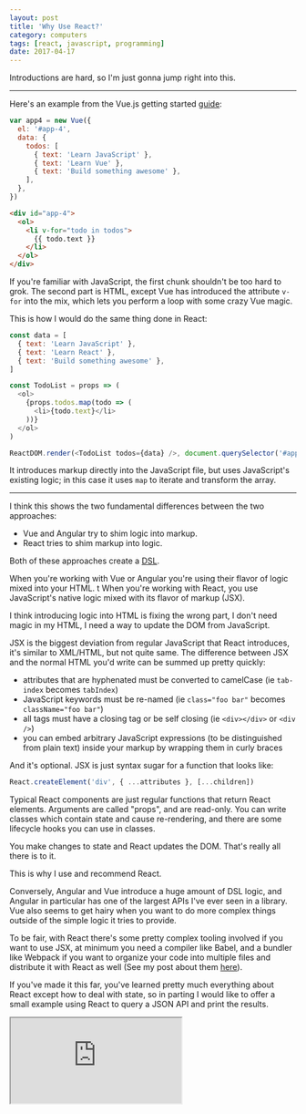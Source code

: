 ```yaml
---
layout: post
title: 'Why Use React?'
category: computers
tags: [react, javascript, programming]
date: 2017-04-17
---
```


Introductions are hard, so I'm just gonna jump right into this.

---

Here's an example from the Vue.js getting started [guide](http://vuejs.org/v2/guide/):

```javascript
var app4 = new Vue({
  el: '#app-4',
  data: {
    todos: [
      { text: 'Learn JavaScript' },
      { text: 'Learn Vue' },
      { text: 'Build something awesome' },
    ],
  },
})
```

```html
<div id="app-4">
  <ol>
    <li v-for="todo in todos">
      {{ todo.text }}
    </li>
  </ol>
</div>
```

If you're familiar with JavaScript, the first chunk shouldn't be too hard to grok. The second part is HTML, except Vue has introduced the attribute `v-for` into the mix, which lets you perform a loop with some crazy Vue magic.

This is how I would do the same thing done in React:

```javascript
const data = [
  { text: 'Learn JavaScript' },
  { text: 'Learn React' },
  { text: 'Build something awesome' },
]

const TodoList = props => (
  <ol>
    {props.todos.map(todo => (
      <li>{todo.text}</li>
    ))}
  </ol>
)

ReactDOM.render(<TodoList todos={data} />, document.querySelector('#app'))
```

It introduces markup directly into the JavaScript file, but uses JavaScript's existing logic; in this case it uses `map` to iterate and transform the array.

---

I think this shows the two fundamental differences between the two approaches:

- Vue and Angular try to shim logic into markup.
- React tries to shim markup into logic.

Both of these approaches create a [DSL](https://en.wikipedia.org/wiki/Domain-specific_language).

When you're working with Vue or Angular you're using their flavor of logic mixed into your HTML.
t
When you're working with React, you use JavaScript's native logic mixed with its flavor of markup (JSX).

I think introducing logic into HTML is fixing the wrong part, I don't need magic in my HTML, I need a way to update the DOM from JavaScript.

JSX is the biggest deviation from regular JavaScript that React introduces, it's similar to XML/HTML, but not quite same. The difference between JSX and the normal HTML you'd write can be summed up pretty quickly:

- attributes that are hyphenated must be converted to camelCase (ie `tab-index` becomes `tabIndex`)
- JavaScript keywords must be re-named (ie `class="foo bar"` becomes `className="foo bar"`)
- all tags must have a closing tag or be self closing (ie `<div></div>` or `<div />`)
- you can embed arbitrary JavaScript expressions (to be distinguished from plain text) inside your markup by wrapping them in curly braces

And it's optional. JSX is just syntax sugar for a function that looks like:

```javascript
React.createElement('div', { ...attributes }, [...children])
```

Typical React components are just regular functions that return React elements. Arguments are called "props", and are read-only.
You can write classes which contain state and cause re-rendering, and there are some lifecycle hooks you can use in classes.

You make changes to state and React updates the DOM. That's really all there is to it.

This is why I use and recommend React.

Conversely, Angular and Vue introduce a huge amount of DSL logic, and Angular in particular has one of the largest APIs I've ever seen in a library. Vue also seems to get hairy when you want to do more complex things outside of the simple logic it tries to provide.

To be fair, with React there's some pretty complex tooling involved if you want to use JSX, at minimum you need a compiler like Babel, and a bundler like Webpack if you want to organize your code into multiple files and distribute it with React as well (See my post about them [here](./babel-webpack)).

If you've made it this far, you've learned pretty much everything about React except how to deal with state, so in parting I would like to offer a small example using React to query a JSON API and print the results.

<iframe src="https://codesandbox.io/embed/NkB6R6O2L?module=wRo98&autoresize=1&hidenavigation=1" sandbox="allow-modals allow-forms allow-popups allow-scripts allow-same-origin" />

